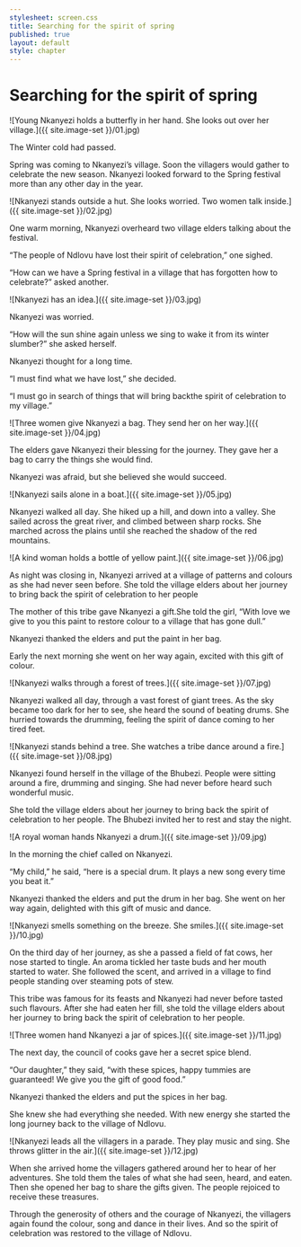 ```yaml
---
stylesheet: screen.css
title: Searching for the spirit of spring
published: true
layout: default
style: chapter
---
```


# Searching for the spirit of spring

![Young Nkanyezi holds a butterfly in her hand. She looks out over her village.]({{ site.image-set }}/01.jpg)

The Winter cold had passed.

Spring was coming to Nkanyezi’s village. Soon the villagers would gather to celebrate the new season. Nkanyezi looked forward to the Spring festival more than any other day in the year.

![Nkanyezi stands outside a hut. She looks worried. Two women talk inside.]({{ site.image-set }}/02.jpg)

One warm morning, Nkanyezi overheard two village elders talking about the festival.

“The people of Ndlovu have lost their spirit of celebration,” one sighed.

“How can we have a Spring festival in a village that has forgotten how to celebrate?” asked another.

![Nkanyezi has an idea.]({{ site.image-set }}/03.jpg)

Nkanyezi was worried. 

“How will the sun shine again unless we sing to wake it from its winter slumber?” she asked herself. 

Nkanyezi thought for a long time. 

“I must find what we have lost,” she decided. 

“I must go in search of things that will bring backthe spirit of celebration to my village.”

![Three women give Nkanyezi a bag. They send her on her way.]({{ site.image-set }}/04.jpg)

The elders gave Nkanyezi their blessing for the journey. They gave her a bag to carry the things she would find.

Nkanyezi was afraid, but she believed she would succeed.


![Nkanyezi sails alone in a boat.]({{ site.image-set }}/05.jpg)

Nkanyezi walked all day. She hiked up a hill, and down into a valley. She sailed across the great river, and climbed between sharp rocks. She marched across the plains until she reached the shadow of the red mountains.


![A kind woman holds a bottle of yellow paint.]({{ site.image-set }}/06.jpg)

As night was closing in, Nkanyezi arrived at a village of patterns and colours as she had never seen before. She told the village elders about her journey to bring back the spirit of celebration to her people

The mother of this tribe gave Nkanyezi a gift.She told the girl, “With love we give to you this paint to restore colour to a village that has gone dull.” 

Nkanyezi thanked the elders and put the paint in her bag.

Early the next morning she went on her way again, excited with this gift of colour.

![Nkanyezi walks through a forest of trees.]({{ site.image-set }}/07.jpg)

Nkanyezi walked all day, through a vast forest of giant trees. As the sky became too dark for her to see, she heard the sound of beating drums. She hurried towards the drumming, feeling the spirit of dance coming to her tired feet.

![Nkanyezi stands behind a tree. She watches a tribe dance around a fire.]({{ site.image-set }}/08.jpg)

Nkanyezi found herself in the village of the Bhubezi. People were sitting around a fire, drumming and singing. She had never before heard such wonderful music. 

She told the village elders about her journey to bring back the spirit of celebration to her people. The Bhubezi invited her to rest and stay the night.

![A royal woman hands Nkanyezi a drum.]({{ site.image-set }}/09.jpg)

In the morning the chief called on Nkanyezi. 

“My child,” he said, “here is a special drum. It plays a new song every time you beat it.”

Nkanyezi thanked the elders and put the drum in her bag. She went on her way again, delighted with this gift of music and dance.

![Nkanyezi smells something on the breeze. She smiles.]({{ site.image-set }}/10.jpg)

On the third day of her journey, as she a passed a field of fat cows, her nose started to tingle. An aroma tickled her taste buds and her mouth started to water. She followed the scent, and arrived in a village to find people standing over steaming pots of stew. 

This tribe was famous for its feasts and Nkanyezi had never before tasted such flavours. After she had eaten her fill, she told the village elders about her journey to bring back the spirit of celebration to her people.

![Three women hand Nkanyezi a jar of spices.]({{ site.image-set }}/11.jpg)

The next day, the council of cooks gave her a secret spice blend.

“Our daughter,” they said, “with these spices, happy tummies are guaranteed! We give you the gift of good food.”

Nkanyezi thanked the elders and put the spices in her bag. 

She knew she had everything she needed. With new energy she started the long journey back to the village of Ndlovu.

![Nkanyezi leads all the villagers in a parade. They play music and sing. She throws glitter in the air.]({{ site.image-set }}/12.jpg)

When she arrived home the villagers gathered around her to hear of her adventures. She told them the tales of what she had seen, heard, and eaten. Then she opened her bag to share the gifts given. The people rejoiced to receive these treasures.

Through the generosity of others and the courage of Nkanyezi, the villagers again found the colour, song and dance in their lives. And so the spirit of celebration was restored to the village of Ndlovu.
